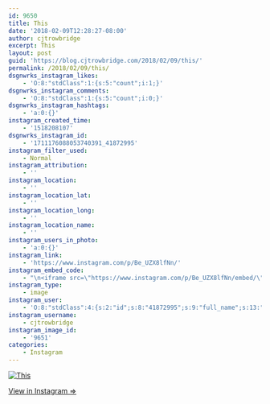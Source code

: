 ```yaml
---
id: 9650
title: This
date: '2018-02-09T12:28:27-08:00'
author: cjtrowbridge
excerpt: This
layout: post
guid: 'https://blog.cjtrowbridge.com/2018/02/09/this/'
permalink: /2018/02/09/this/
dsgnwrks_instagram_likes:
    - 'O:8:"stdClass":1:{s:5:"count";i:1;}'
dsgnwrks_instagram_comments:
    - 'O:8:"stdClass":1:{s:5:"count";i:0;}'
dsgnwrks_instagram_hashtags:
    - 'a:0:{}'
instagram_created_time:
    - '1518208107'
dsgnwrks_instagram_id:
    - '1711176088053740391_41872995'
instagram_filter_used:
    - Normal
instagram_attribution:
    - ''
instagram_location:
    - ''
instagram_location_lat:
    - ''
instagram_location_long:
    - ''
instagram_location_name:
    - ''
instagram_users_in_photo:
    - 'a:0:{}'
instagram_link:
    - 'https://www.instagram.com/p/Be_UZX8lfNn/'
instagram_embed_code:
    - "\n<iframe src=\"https://www.instagram.com/p/Be_UZX8lfNn/embed/\" width=\"612\" height=\"710\" frameborder=\"0\" scrolling=\"no\" allowtransparency=\"true\" class=\"insta-image-embed\"></iframe>\n"
instagram_type:
    - image
instagram_user:
    - 'O:8:"stdClass":4:{s:2:"id";s:8:"41872995";s:9:"full_name";s:13:"CJ Trowbridge";s:15:"profile_picture";s:141:"https://scontent.cdninstagram.com/vp/de69b7330c0c25c050ecfa136eea9cfb/5B1A851C/t51.2885-19/s150x150/13724650_1188772791164794_142557231_a.jpg";s:8:"username";s:12:"cjtrowbridge";}'
instagram_username:
    - cjtrowbridge
instagram_image_id:
    - '9651'
categories:
    - Instagram
---
```


[![This](https://blog.cjtrowbridge.com/wp-content/uploads/2018/02/1518208107-1-1.jpg)](https://www.instagram.com/p/Be_UZX8lfNn/)

[View in Instagram ⇒](https://www.instagram.com/p/Be_UZX8lfNn/)